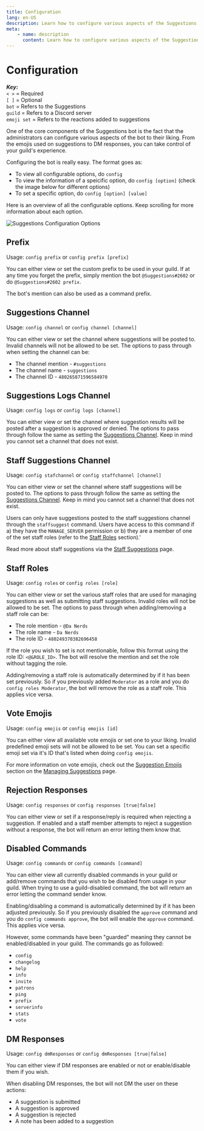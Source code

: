 ```yaml
---
title: Configuration
lang: en-US
description: Learn how to configure various aspects of the Suggestions bot.
meta:
    - name: description
      content: Learn how to configure various aspects of the Suggestions bot.
---
```


# Configuration

_**Key:**_  
`< >` = Required  
`[ ]` = Optional  
`bot` = Refers to the Suggestions  
`guild` = Refers to a Discord server  
`emoji set` = Refers to the reactions added to suggestions  

One of the core components of the Suggestions bot is the fact that the administrators can configure various aspects of the bot to their liking. From the emojis used on suggestions to DM responses, you can take control of your guild's experience.

Configuring the bot is really easy. The format goes as:
- To view all configurable options, do `config`
- To view the information of a speicific option, do `config [option]` (check the image below for different options)
- To set a specific option, do `config [option] [value]` 

Here is an overview of all the configurable options. Keep scrolling for more information about each option.

![Suggestions Configuration Options](/images/configuration-1.png)

## Prefix
Usage: `config prefix` or `config prefix [prefix]`

You can either view or set the custom prefix to be used in your guild. If at any time you forget the prefix, simply mention the bot `@Suggestions#2602` or do `@Suggestions#2602 prefix`.

The bot's mention can also be used as a command prefix.

## Suggestions Channel
Usage: `config channel` or `config channel [channel]`

You can either view or set the channel where suggestions will be posted to. Invalid channels will not be allowed to be set. The options to pass through when setting the channel can be:

- The channel mention - `#suggestions`
- The channel name - `suggestions`
- The channel ID - `480265871596584970`

## Suggestions Logs Channel
Usage: `config logs` or `config logs [channel]`

You can either view or set the channel where suggestion results will be posted after a suggestion is approved or denied. The options to pass through follow the same as setting the [Suggestions Channel](#suggestions-channel). Keep in mind you cannot set a channel that does not exist.

## Staff Suggestions Channel
Usage: `config stafchannel` or `config staffchannel [channel]`

You can either view or set the channel where staff suggestions will be posted to. The options to pass through follow the same as setting the [Suggestions Channel](#suggestions-channel). Keep in mind you cannot set a channel that does not exist.

Users can only have suggestions posted to the staff suggestions channel through the `staffsuggest` command. Users have access to this command if a) they have the `MANAGE_SERVER` permission or b) they are a member of one of the set staff roles (refer to the [Staff Roles](#staff-roles) section).'

Read more about staff suggestions via the [Staff Suggestions](staff-suggestions.md) page.

## Staff Roles
Usage: `config roles` or `config roles [role]`

You can either view or set the various staff roles that are used for managing suggestions as well as submitting staff suggestions. Invalid roles will not be allowed to be set. The options to pass through when adding/removing a staff role can be:

- The role mention - `@Da Nerds`
- The role name - `Da Nerds`
- The role ID - `480249370382696458`

If the role you wish to set is not mentionable, follow this format using the role ID: `<@&ROLE_ID>`. The bot will resolve the mention and set the role without tagging the role.

Adding/removing a staff role is automatically determined by if it has been set previously. So if you previously added `Moderator` as a role and you do `config roles Moderator`, the bot will remove the role as a staff role. This applies vice versa.

## Vote Emojis
Usage: `config emojis` or `config emojis [id]`

You can either view all available vote emojis or set one to your liking. Invalid predefined emoji sets will not be allowed to be set. You can set a specific emoji set via it's ID that's listed when doing `config emojis`.

For more information on vote emojis, check out the [Suggestion Emojis](managing-suggestions.md#suggestions-emojis) section on the [Managing Suggestions](managing-suggestions.md) page.

## Rejection Responses
Usage: `config responses` or `config responses [true|false]`

You can either view or set if a response/reply is required when rejecting a suggestion. If enabled and a staff member attempts to reject a suggestion without a response, the bot will return an error letting them know that.

## Disabled Commands
Usage: `config commands` or `config commands [command]`

You can either view all currently disabled commands in your guild or add/remove commands that you wish to be disabled from usage in your guild. When trying to use a guild-disabled command, the bot will return an error letting the command sender know.

Enabling/disabling a command is automatically determined by if it has been adjusted previously. So if you previously disabled the `approve` command and you do `config commands approve`, the bot will enable the `approve` command. This applies vice versa.

However, some commands have been "guarded" meaning they cannot be enabled/disabled in your guild. The commands go as followed:

- `config`
- `changelog`
- `help`
- `info`
- `invite`
- `patrons`
- `ping`
- `prefix`
- `serverinfo`
- `stats`
- `vote`

## DM Responses
Usage: `config dmResponses` or `config dmResponses [true|false]`

You can either view if DM responses are enabled or not or enable/disable them if you wish.

When disabling DM responses, the bot will not DM the user on these actions:

- A suggestion is submitted
- A suggestion is approved
- A suggestion is rejected
- A note has been added to a suggestion